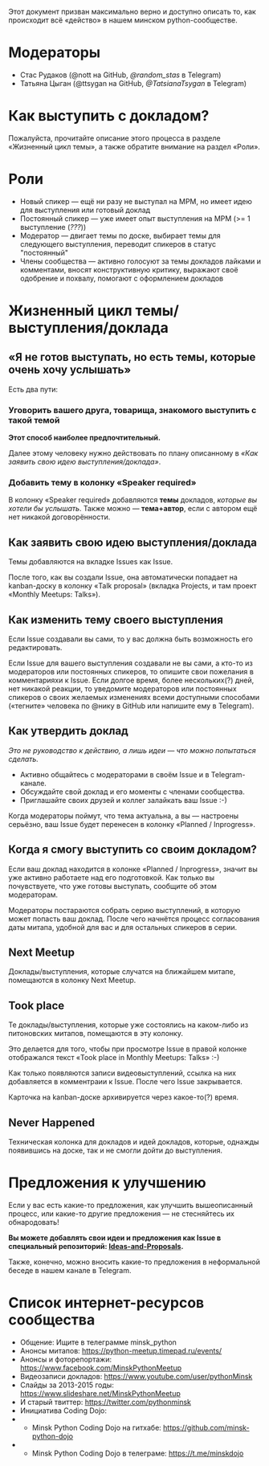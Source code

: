Этот документ призван максимально верно и доступно описать то, как происходит всё «действо» в нашем минском python-сообществе.

# Модераторы

- Стас Рудаков (@nott на GitHub, *@random_stas* в Telegram)
- Татьяна Цыган (@ttsygan на GitHub, *@TatsianaTsygan* в Telegram)


# Как выступить с докладом?

Пожалуйста, прочитайте описание этого процесса в разделе «Жизненный цикл темы», а также обратите внимание на раздел «Роли».



# Роли

- Новый спикер — ещё ни разу не выступал на MPM, но имеет идею для выступления или готовый доклад
- Постоянный спикер — уже имеет опыт выступления на MPM (>= 1 выступление (*???*))
- Модератор — двигает темы по доске, выбирает темы для следующего выступления, переводит спикеров в статус "постоянный"
- Члены сообщества — активно голосуют за темы докладов лайками и комментами, вносят конструктивную критику, выражают своё одобрение и похвалу, помогают с оформлением докладов



# Жизненный цикл темы/выступления/доклада


## «Я не готов выступать, но есть темы, которые очень хочу услышать»

Есть два пути:

### Уговорить вашего друга, товарища, знакомого выступить с такой темой

**Этот способ наиболее предпочтительный.**

Далее этому человеку нужно действовать по плану описанному в _«Как заявить свою идею выступления/доклада»_.

### Добавить тему в колонку «Speaker required»

В колонку «Speaker required» добавляются **темы** докладов, _которые вы хотели бы услышать_. Также можно — **тема+автор**, если с автором ещё нет никакой договорённости.




## Как заявить свою идею выступления/доклада

Темы добавляются на вкладке Issues как Issue.

После того, как вы создали Issue, она автоматически попадает на kanban-доску в колонку «Talk proposal» (вкладка Projects, и там проект «Monthly Meetups: Talks»).


## Как изменить тему своего выступления

Если Issue создавали вы сами, то у вас должна быть возможность его редактировать.

Если Issue для вашего выступления создавали не вы сами, а кто-то из модераторов или постоянных спикеров, то опишите свои пожелания в комментарияхи к Issue. Если долгое время, более нескольких(?) дней, нет никакой реакции, то уведомите модераторов или постоянных спикеров о своих желаемых изменениях всеми доступными способами («тегните» человека по @нику в GitHub или напишите ему в Telegram).


## Как утвердить доклад

_Это не руководство к действию, а лишь идеи — что можно попытаться сделать._

- Активно общайтесь с модераторами в своём Issue и в Telegram-канале.
- Обсуждайте свой доклад и его моменты с членами сообщества.
- Приглашайте своих друзей и коллег залайкать ваш Issue :-)

Когда модераторы поймут, что тема актуальна, а вы — настроены серьёзно, ваш Issue будет перенесен в колонку «Planned / Inprogress».


## Когда я смогу выступить со своим докладом?

Если ваш доклад находится в колонке «Planned / Inprogress», значит вы уже активно работаете над его подготовкой. Как только вы почувствуете, что уже готовы выступать, сообщите об этом модераторам.

Модераторы постараются собрать серию выступлений, в которую может попасть ваш доклад. После чего начнётся процесс согласования даты митапа, удобной для вас и для остальных спикеров в серии.


## Next Meetup

Доклады/выступления, которые случатся на ближайшем митапе, помещаются в колонку Next Meetup.


## Took place

Те доклады/выступления, которые уже состоялись на каком-либо из питоновских митапов, помещаются в эту колонку.

Это делается для того, чтобы при просмотре Issue в правой колонке отображался текст «Took place in Monthly Meetups: Talks» :-)

Как только появляются записи видеовыступлений, ссылка на них добавляется в комментраии к Issue. После чего Issue закрывается.

Карточка на kanban-доске архивируется через какое-то(?) время.


## Never Happened

Техническая колонка для докладов и идей докладов, которые, однажды появившись на доске, так и не смогли дойти до выступления.



# Предложения к улучшению

Если у вас есть какие-то предложения, как улучшить вышеописанный процесс, или какие-то другие предложения — не стесняйтесь их обнародовать!

**Вы можете добавлять свои идеи и предложения как Issue в специальный репозиторий: [Ideas-and-Proposals](https://github.com/minskpython/ideas-and-proposals/issues).**

Также, конечно, можно вносить какие-то предложения в неформальной беседе в нашем канале в Telegram.



# Список интернет-ресурсов сообщества
- Общение: Ищите в телеграмме minsk_python
- Анонсы митапов: https://python-meetup.timepad.ru/events/
- Анонсы и фоторепортажи: https://www.facebook.com/MinskPythonMeetup
- Видеозаписи докладов: https://www.youtube.com/user/pythonMinsk
- Слайды за 2013-2015 годы: https://www.slideshare.net/MinskPythonMeetup
- И старый твиттер: https://twitter.com/pythonminsk
- Инициатива Coding Dojo:
- - Minsk Python Coding Dojo на гитхабе: https://github.com/minsk-python-dojo
- - Minsk Python Coding Dojo в телеграме: https://t.me/minskdojo

